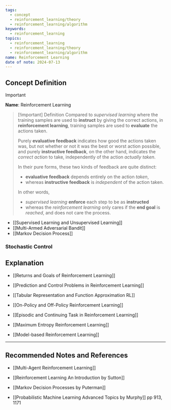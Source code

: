 ```yaml
---
tags:
  - concept
  - reinforcement_learning/theory
  - reinforcement_learning/algorithm
keywords:
  - reinforcement_learning
topics:
  - reinforcement_learning
  - reinforcement_learning/theory
  - reinforcement_learning/algorithm
name: Reinforcement Learning
date of note: 2024-07-13
---
```


## Concept Definition

>[!important]
>**Name**: Reinforcement Learning

>[!important] Definition
>Compared to *supervised learning* where the training samples are used to **instruct** by giving the correct actions, in **reinforcement learning**, training samples are used to **evaluate** the actions taken. 
>
>Purely **evaluative feedback** indicates how good the actions taken was, but not whether or not it was the best or worst action possible, and purely **instructive feedback**, on the other hand, indicates the *correct action* to take, independently of the action *actually taken*. 
>
>
>In their pure forms, these two kinds of feedback are quite distinct: 
>- **evaluative feedback** depends entirely on the action *taken*, 
>- whereas **instructive feedback** is *independent* of the action taken. 
>  
>In other words, 
>- *supervised learning* **enforce** each step to be as **instructed** 
>- whereas the *reinforcement learning* only cares if the **end goal** is *reached*, and does not care the process. 

- [[Supervised Learning and Unsupervised Learning]]
- [[Multi-Armed Adversarial Bandit]]
- [[Markov Decision Process]]

### Stochastic Control




## Explanation

- [[Returns and Goals of Reinforcement Learning]]

- [[Prediction and Control Problems in Reinforcement Learning]]
- [[Tabular Representation and Function Approximation RL]]
- [[On-Policy and Off-Policy Reinforcement Learning]]
- [[Episodic and Continuing Task in Reinforcement Learning]]
- [[Maximum Entropy Reinforcement Learning]]
- [[Model-based Reinforcement Learning]]






-----------
##  Recommended Notes and References



- [[Multi-Agent Reinforcement Learning]]




- [[Reinforcement Learning An Introduction by Sutton]]
- [[Markov Decision Processes by Puterman]]
- [[Probabilistic Machine Learning Advanced Topics by Murphy]] pp 913, 1171